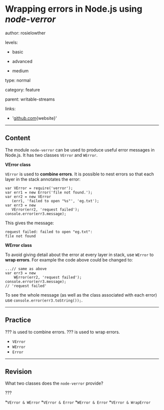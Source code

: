 # Wrapping errors in Node.js using _node-verror_
author: rosielowther

levels:

  - basic

  - advanced

  - medium

type: normal

category: feature

parent: writable-streams

links:

  - '[github.com](https://github.com/davepacheco/node-verror){website}'

---
## Content

The module `node-verror` can be used to produce useful error messages in Node.js. It has two classes `VError` and `WError`.

**VError class**

`VError` is used to **combine errors**. It is possible to nest errors so that each layer in the stack annotates the error:
```
var VError = require('verror');
var err1 = new Error('file not found.');
var err2 = new VError
   (err1, 'failed to open "%s"', 'eg.txt');
var err3 = new
   VError(err2, 'request failed');
console.error(err3.message);
```
This gives the message:
```
request failed: failed to open "eg.txt":
file not found
```
**WError class**

To avoid giving detail about the error at every layer in stack, use `WError` to **wrap errors**.  For example the code above could be changed to:
```
...// same as above
var err3 = new
    WError(err2, 'request failed');
console.error(err3.message);
// 'request failed'
```
To see the whole message (as well as the class associated with each error) use `console.error(err3.toString());`.

---
## Practice

??? is used to combine errors. ??? is used to wrap errors.

* `VError`
* `WError`
* `Error`

---
## Revision

What two classes does the `node-verror` provide?

???

*`VError & WError`
*`VError & Error`
*`WError & Error`
*`VError & WrapError`
